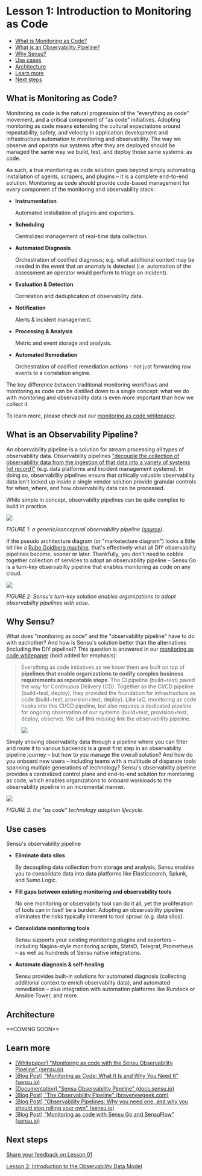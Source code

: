 # Lesson 1: Introduction to Monitoring as Code

- [What is Monitoring as Code?](#what-is-monitoring-as-code)
- [What is an Observability Pipeline?](#what-is-an-observability-pipeline)
- [Why Sensu?](#why-sensu)
- [Use cases](#use-cases)
- [Architecture](#architecture)
- [Learn more](#learn-more)
- [Next steps](#next-steps)

## What is Monitoring as Code?

Monitoring as code is the natural progression of the "everything as code" movement, and a critical component of "as code" initiatives.
Adopting monitoring as code means extending the cultural expectations around repeatability, safety, and velocity in application development and infrastructure automation to monitoring and observability.
The way we observe and operate our systems after they are deployed should be managed the same way we build, test, and deploy those same systems: as code.

As such, a true monitoring as code solution goes beyond simply automating installation of agents, scrapers, and plugins – it is a complete end-to-end solution.
Monitoring as code should provide code-based management for every component of the monitoring and observability stack:

- **Instrumentation**

  Automated installation of plugins and exporters.

- **Scheduling**

  Centralized management of real-time data collection.

- **Automated Diagnosis**

  Orchestration of codified diagnosis; e.g. what additional context may be needed in the event that an anomaly is detected (i.e. automation of the assessment an operator would perform to triage an incident).

- **Evaluation & Detection**

  Correlation and deduplication of observability data.

- **Notification**

  Alerts & incident management.

- **Processing & Analysis**

  Metric and event storage and analysis.

- **Automated Remediation**

  Orchestration of codified remediation actions – not just forwarding raw events to a correlation engine.

The key difference between traditional monitoring workflows and monitoring as code can be distilled down to a single concept: what we do with monitoring and observability data is even more important than how we collect it.

To learn more, please check out our [monitoring as code whitepaper](https://sensu.io/resources/whitepaper/monitoring-as-code-with-sensu).

## What is an Observability Pipeline?

An observability pipeline is a solution for stream processing all types of observability data.
Observability pipelines ["decouple the collection of observability data from the ingestion of that data into a variety of systems [of record]"](https://bravenewgeek.com/the-observability-pipeline/) (e.g. data platforms and incident management systems).
In doing so, observability pipelines ensure that critically valuable observability data isn't locked up inside a single vendor solution provide granular controls for when, where, and how observability data can be processed.

While simple in concept, observabilty pipelines can be quite complex to build in practice.

![](img/observability_pipeline.png)

_FIGURE 1: a generic/conceptual observability pipeline ([source](https://bravenewgeek.com/the-observability-pipeline/))._

If the pseudo architecture diagram (or "marketecture diagram") looks a little bit like a [Rube Goldberg machine](https://en.wikipedia.org/wiki/Rube_Goldberg_machine), that's effectively what all DIY observabilty pipelines become, sooner or later.
Thankfully, you don't need to cobble together collection of services to adopt an observability pipeline – Sensu Go is a turn-key observabilty pipeline that enables monitoring as code on any cloud.

![](img/sensu-observability-pipeline.png)

_FIGURE 2: Sensu's turn-key solution enables organizations to adopt observability pipelines with ease._

## Why Sensu?

What does "monitoring as code" and the "observability pipeline" have to do with eachother?
And how is Sensu's solution better than the alternatives (including the DIY pipeline)?
This question is answered in our [monitoring as code whitepaper](https://sensu.io/resources/whitepaper/monitoring-as-code-with-sensu) (bold added for emphasis):

> Everything as code initiatives as we know them are built on top of **pipelines that enable organizations to codify complex business requirements as repeatable steps**.
> The CI pipeline (build+test) paved the way for Continuous Delivery (CD).
> Together as the CI/CD pipeline (build+test, deploy), they provided the foundation for infrastructure as code (build+test, provision+test, deploy).
> Like IaC, monitoring as code hooks into this CI/CD pipeline, but also requires a dedicated pipeline for ongoing observation of our systems (build+test, provision+test, deploy, observe).
> We call this missing link the observability pipeline.
>
> ![](img/everything-as-code.png)

Simply shoving observability data through a pipeline where you can filter and route it to various backends is a great first step in an observability pipeline journey – but how to you manage the overall solution?
And how do you onboard new users – including teams with a multitude of disparate tools spanning multiple generations of technology?
Sensu's observability pipeline provides a centralized control plane and end-to-end solution for monitoring as code, which enables organizations to onboard workloads to the observability pipeline in an incremental manner.

![](img/technology-adoption-lifecycle.jpg)

_FIGURE 3: the "as code" technology adoption lifecycle._


## Use cases

Sensu's observability pipeline

- **Eliminate data silos**

  By decoupling data collection from storage and analysis, Sensu enables you to consolidate data into data platforms like Elasticsearch, Splunk, and Sumo Logic.

- **Fill gaps between existing monitoring and observability tools**

  No one monitoring or observabilty tool can do it all, yet the proliferation of tools can in itself be a burden.
  Adopting an observability pipeline eliminates the risks typically inherent to tool sprawl (e.g. data silos).

- **Consolidate monitoring tools**

  Sensu supports your existing monitoring plugins and exporters – including Nagios-style monitoring scripts, StatsD, Telegraf, Prometheus – as well as hundreds of Sensu native integrations.

- **Automate diagnosis & self-healing**

  Sensu provides built-in solutions for automated diagnosis (collecting additional context to enrich observabilty data), and automated remediation – plus integration with automation platforms like Rundeck or Ansible Tower, and more.

## Architecture

==COMING SOON==

## Learn more

- [[Whitepaper] "Monitoring as code with the Sensu Observability Pipeline" (sensu.io)](https://sensu.io/resources/whitepaper/monitoring-as-code-with-sensu)
- [[Blog Post] "Monitoring as Code: What It Is and Why You Need It" (sensu.io)](https://sensu.io/blog/monitoring-as-code-what-it-is-and-why-you-need-it)
- [[Documentation] "Sensu Observability Pipeline" (docs.sensu.io)](https://docs.sensu.io/sensu-go/latest/observability-pipeline/)
- [[Blog Post] "The Observability Pipeline" (bravenewgeek.com)](https://bravenewgeek.com/the-observability-pipeline/)
- [[Blog Post] "Observability Pipelines: Why you need one, and why you should stop rolling your own" (sensu.io)](https://sensu.io/blog/observability-pipelines-why-you-need-one-and-why-you-should-stop-rolling-your-own)
- [[Blog Post] "Monitoring as code with Sensu Go and SensuFlow" (sensu.io)](https://sensu.io/blog/monitoring-as-code-with-sensu-flow)

## Next steps

[Share your feedback on Lesson 01](https://github.com/sensu/sensu-go-workshop/issues/new?template=lesson_feedback.md&labels=feedback%2Clesson-01&title=Lesson%2001%20Feedback)

[Lesson 2: Introduction to the Observability Data Model](../02/README.md#readme)
